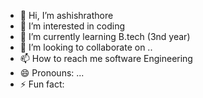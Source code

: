 - 👋 Hi, I’m ashishrathore
- 👀 I’m interested in coding
- 🌱 I’m currently learning B.tech (3nd year)
- 💞️ I’m looking to collaborate on ..
- 📫 How to reach me software Engineering
- 😄 Pronouns: ...
- ⚡ Fun fact: 

<!---
ashishrathore93/ashishrathore93 is a ✨ special ✨ repository because its `README.md` (this file) appears on your GitHub profile.
You can click the Preview link to take a look at your changes.
--->

